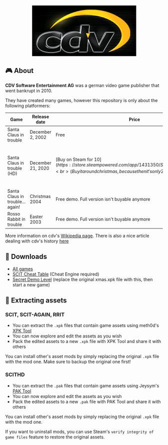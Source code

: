 <p align="center">
  <img src="./cdv.png">
</p>

## 🎮 About
**CDV Software Entertainment AG** was a german video game publisher that went bankrupt in 2010. 

They have created many games, however this repository is only about the following platformers:

| Game | Release date | Price | Additional info | Mods |
|------|--------------|-------|-----------------|------|
| Santa Claus in trouble | December 2, 2002 | Free | 
| Santa Claus in trouble (HD) | December 21, 2020 | [Buy on Steam for 10$](https://store.steampowered.com/app/1431350/Santa_Claus_in_Trouble_HD/)<br>(Buy it around christmas, because then it's only 2,50$) | Remake of SCIT | [Retro Music (adds the original music from 2002)](https://www.moddb.com/mods/santa-claus-in-trouble-hd-retro-music/downloads/scit-hd-retro-music) |
| Santa Claus in trouble... again! | Christmas 2004 | Free demo. Full version isn't buyable anymore |
| Rosso Rabbit in trouble | Easter 2003 | Free demo. Full version isn't buyable anymore |

More information on cdv's [Wikipedia page](https://en.wikipedia.org/wiki/CDV_Software).
There is also a nice article dealing with cdv's history [here](https://knightsandmerchants.net/information/joymania)

## 📂 Downloads
- [All games](/Downloads)
- [SCIT Cheat Table](/SCIT_v1.1.CT) (Cheat Engine required)
- [Secret Demo Level](/SECRET_DEMO_LEVEL.xpk) (replace the original xmas.xpk file with this, then start a new game)

## 👾 Extracting assets
### SCIT, SCIT-AGAIN, RRIT
- You can extract the `.xpk` files that contain game assets using meth0d's [XPK Tool](https://github.com/The-Meth0d/XPKTool-SantaClausInTrouble)
- You can now explore and edit the assets as you wish
- Pack the edited assets to a new `.xpk` file with XPK Tool and share it with others

You can install other's asset mods by simply replacing the original `.xpk` file with the mod one. Make sure to backup the original one first!

### SCITHD

- You can extract the `.pak` files that contain game assets using Jeysym's [PAK Tool](https://github.com/jeysym/scit-hd-pak-tool)
- You can now explore and edit the assets as you wish
- Pack the edited assets to a new `.pak` file with PAK Tool and share it with others

You can install other's asset mods by simply replacing the original `.xpk` file with the mod one. 

If you want to uninstall mods, you can use Steam's `verify integrity of game files` feature to restore the original assets.
